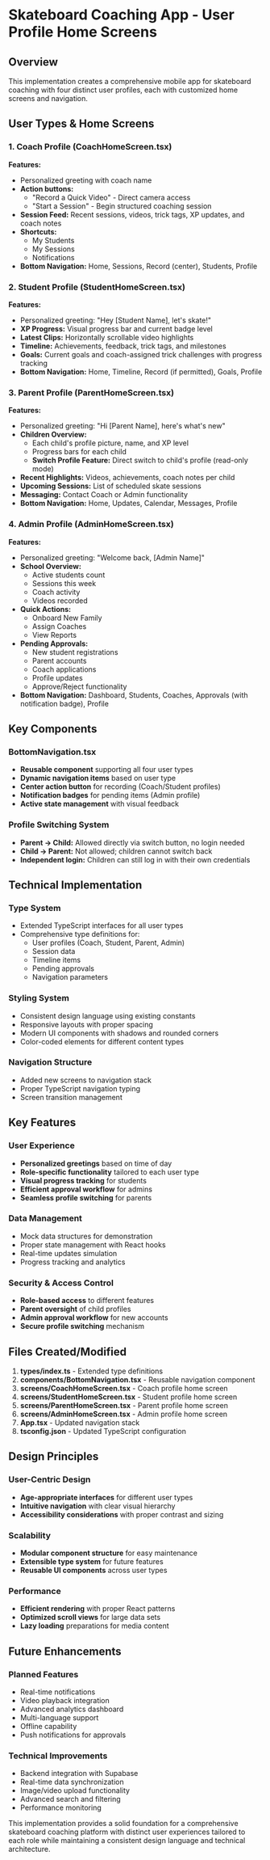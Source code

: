 # Skateboard Coaching App - User Profile Home Screens

## Overview
This implementation creates a comprehensive mobile app for skateboard coaching with four distinct user profiles, each with customized home screens and navigation.

## User Types & Home Screens

### 1. Coach Profile (CoachHomeScreen.tsx)
**Features:**
- Personalized greeting with coach name
- **Action buttons:**
  - "Record a Quick Video" - Direct camera access
  - "Start a Session" - Begin structured coaching session
- **Session Feed:** Recent sessions, videos, trick tags, XP updates, and coach notes
- **Shortcuts:**
  - My Students
  - My Sessions
  - Notifications
- **Bottom Navigation:** Home, Sessions, Record (center), Students, Profile

### 2. Student Profile (StudentHomeScreen.tsx)
**Features:**
- Personalized greeting: "Hey [Student Name], let's skate!"
- **XP Progress:** Visual progress bar and current badge level
- **Latest Clips:** Horizontally scrollable video highlights
- **Timeline:** Achievements, feedback, trick tags, and milestones
- **Goals:** Current goals and coach-assigned trick challenges with progress tracking
- **Bottom Navigation:** Home, Timeline, Record (if permitted), Goals, Profile

### 3. Parent Profile (ParentHomeScreen.tsx)
**Features:**
- Personalized greeting: "Hi [Parent Name], here's what's new"
- **Children Overview:** 
  - Each child's profile picture, name, and XP level
  - Progress bars for each child
  - **Switch Profile Feature:** Direct switch to child's profile (read-only mode)
- **Recent Highlights:** Videos, achievements, coach notes per child
- **Upcoming Sessions:** List of scheduled skate sessions
- **Messaging:** Contact Coach or Admin functionality
- **Bottom Navigation:** Home, Updates, Calendar, Messages, Profile

### 4. Admin Profile (AdminHomeScreen.tsx)
**Features:**
- Personalized greeting: "Welcome back, [Admin Name]"
- **School Overview:** 
  - Active students count
  - Sessions this week
  - Coach activity
  - Videos recorded
- **Quick Actions:**
  - Onboard New Family
  - Assign Coaches
  - View Reports
- **Pending Approvals:** 
  - New student registrations
  - Parent accounts
  - Coach applications
  - Profile updates
  - Approve/Reject functionality
- **Bottom Navigation:** Dashboard, Students, Coaches, Approvals (with notification badge), Profile

## Key Components

### BottomNavigation.tsx
- **Reusable component** supporting all four user types
- **Dynamic navigation items** based on user type
- **Center action button** for recording (Coach/Student profiles)
- **Notification badges** for pending items (Admin profile)
- **Active state management** with visual feedback

### Profile Switching System
- **Parent → Child:** Allowed directly via switch button, no login needed
- **Child → Parent:** Not allowed; children cannot switch back
- **Independent login:** Children can still log in with their own credentials

## Technical Implementation

### Type System
- Extended TypeScript interfaces for all user types
- Comprehensive type definitions for:
  - User profiles (Coach, Student, Parent, Admin)
  - Session data
  - Timeline items
  - Pending approvals
  - Navigation parameters

### Styling System
- Consistent design language using existing constants
- Responsive layouts with proper spacing
- Modern UI components with shadows and rounded corners
- Color-coded elements for different content types

### Navigation Structure
- Added new screens to navigation stack
- Proper TypeScript navigation typing
- Screen transition management

## Key Features

### User Experience
- **Personalized greetings** based on time of day
- **Role-specific functionality** tailored to each user type
- **Visual progress tracking** for students
- **Efficient approval workflow** for admins
- **Seamless profile switching** for parents

### Data Management
- Mock data structures for demonstration
- Proper state management with React hooks
- Real-time updates simulation
- Progress tracking and analytics

### Security & Access Control
- **Role-based access** to different features
- **Parent oversight** of child profiles
- **Admin approval workflow** for new accounts
- **Secure profile switching** mechanism

## Files Created/Modified

1. **types/index.ts** - Extended type definitions
2. **components/BottomNavigation.tsx** - Reusable navigation component
3. **screens/CoachHomeScreen.tsx** - Coach profile home screen
4. **screens/StudentHomeScreen.tsx** - Student profile home screen
5. **screens/ParentHomeScreen.tsx** - Parent profile home screen
6. **screens/AdminHomeScreen.tsx** - Admin profile home screen
7. **App.tsx** - Updated navigation stack
8. **tsconfig.json** - Updated TypeScript configuration

## Design Principles

### User-Centric Design
- **Age-appropriate interfaces** for different user types
- **Intuitive navigation** with clear visual hierarchy
- **Accessibility considerations** with proper contrast and sizing

### Scalability
- **Modular component structure** for easy maintenance
- **Extensible type system** for future features
- **Reusable UI components** across user types

### Performance
- **Efficient rendering** with proper React patterns
- **Optimized scroll views** for large data sets
- **Lazy loading** preparations for media content

## Future Enhancements

### Planned Features
- Real-time notifications
- Video playback integration
- Advanced analytics dashboard
- Multi-language support
- Offline capability
- Push notifications for approvals

### Technical Improvements
- Backend integration with Supabase
- Real-time data synchronization
- Image/video upload functionality
- Advanced search and filtering
- Performance monitoring

This implementation provides a solid foundation for a comprehensive skateboard coaching platform with distinct user experiences tailored to each role while maintaining a consistent design language and technical architecture.